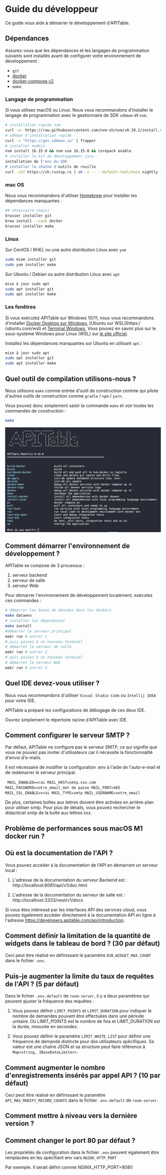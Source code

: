 # Guide du développeur

Ce guide vous aide à démarrer le développement d'APITable.

## Dépendances

Assurez-vous que les dépendances et les langages de programmation suivants sont installés avant de configurer votre environnement de développement :

- `git`
- [docker](https://docs.docker.com/engine/install/)
- [docker-compose v2](https://docs.docker.com/engine/install/)
- `make`


### Langage de programmation

Si vous utilisez macOS ou Linux. Nous vous recommandons d'installer le langage de programmation avec le gestionnaire de SDK `sdkman` et `nvm`.

```bash
# installation rapide nvm
curl -o- https://raw.githubusercontent.com/nvm-sh/nvm/v0.39.2/install.sh | frapper
# sdkman d'installation rapide
curl -s "https://get.sdkman.io" | frapper
# installer nodejs
nvm install 16.15.0 && nvm use 16.15.0 && corepack enable
# installer le kit de développement java
installation de l'env du SDK
# installer la chaîne d'outils de rouille
curl -sSf https://sh.rustup.rs | sh -s -- --default-toolchain nightly --profile minimal -y && source "$HOME/.cargo/env"
```

### mac OS

Nous vous recommandons d'utiliser [Homebrew](https://brew.sh/) pour installer les dépendances manquantes :

```bash
## nécessaire requis
brasser installer git
brew install --cask docker
brasser installer make
```

### Linux

Sur CentOS / RHEL ou une autre distribution Linux avec `yum`

```bash
sudo miam installer git
sudo yum installer make
```

Sur Ubuntu / Debian ou autre distribution Linux avec `apt`

```bash
mise à jour sudo apt
sudo apt installer git
sudo apt installer make
```


### Les fenêtres

Si vous exécutez APITable sur Windows 10/11, nous vous recommandons d'installer [Docker Desktop sur Windows](https://docs.docker.com/desktop/install/windows-install/), \[Ubuntu sur WSL\](https:/ /ubuntu.com/wsl) et [Terminal Windows](https://aka.ms/terminal), Vous pouvez en savoir plus sur le sous-système Windows pour Linux (WSL) sur [le site officiel](https://learn.microsoft.com/en-us/windows/wsl).

Installez les dépendances manquantes sur Ubuntu en utilisant `apt` :

```bash
mise à jour sudo apt
sudo apt installer git
sudo apt installer make
```


## Quel outil de compilation utilisons-nous ?

Nous utilisons `make` comme entrée d'outil de construction centrée qui pilote d'autres outils de construction comme `gradle` / `npm` / `yarn`.

Vous pouvez donc simplement saisir la commande `make` et voir toutes les commandes de construction :

```bash
make
```

![capture d'écran de la commande make](../static/make.png)



## Comment démarrer l'environnement de développement ?

APITable se compose de 3 processus :

1. serveur backend
2. serveur de salle
3. serveur Web

Pour démarrer l'environnement de développement localement, exécutez ces commandes :

```bash
# démarrer les bases de données dans les dockers
make dataenv
# installer les dépendances
make install
#démarrer le serveur principal
makr run # entrer 1
# puis passez à un nouveau terminal
# démarrer le serveur de salle
makr run # entrer 2
# puis passez à un nouveau terminal
# démarrer le serveur Web
makr run # entrer 3

```




## Quel IDE devez-vous utiliser ?

Nous vous recommandons d'utiliser `Visual Studio Code` ou `Intellij IDEA` pour votre IDE.

APITable a préparé les configurations de débogage de ces deux IDE.

Ouvrez simplement le répertoire racine d'APITable avec IDE.



## Comment configurer le serveur SMTP ?

Par défaut, APITable ne configure pas le serveur SMTP, ce qui signifie que vous ne pouvez pas inviter d'utilisateurs car il nécessite la fonctionnalité d'envoi d'e-mails.

Il est nécessaire de modifier la configuration .env à l'aide de l'auto-e-mail et de redémarrer le serveur principal.

`
MAIL_ENABLED=vrai
MAIL_HOST=smtp.xxx.com
MAIL_PASSWORD=votre_email_mot de passe
MAIL_PORT=465
MAIL_SSL_ENABLE=vrai
MAIL_TYPE=smtp
MAIL_USERNAME=votre_email`

De plus, certaines boîtes aux lettres doivent être activées en arrière-plan pour utiliser smtp. Pour plus de détails, vous pouvez rechercher le didacticiel smtp de la boîte aux lettres xxx.


## Problème de performances sous macOS M1 docker run ?

## Où est la documentation de l'API ?

Vous pouvez accéder à la documentation de l'API en démarrant un serveur local :

1. L'adresse de la documentation du serveur Backend est : http://localhost:8081/api/v1/doc.html

2. L'adresse de la documentation du serveur de salle est : http://localhost:3333/nest/v1/docs

Si vous êtes intéressé par les interfaces API des services cloud, vous pouvez également accéder directement à la documentation API en ligne à l'adresse https://developers.apitable.com/api/introduction.

## Comment définir la limitation de la quantité de widgets dans le tableau de bord ? (30 par défaut)

Ceci peut être réalisé en définissant le paramètre `DSB_WIDGET_MAX_COUNT` dans le fichier `.env`.

## Puis-je augmenter la limite du taux de requêtes de l'API ? (5 par défaut)

Dans le fichier `.env.default` de `room-server`, il y a deux paramètres qui peuvent ajuster la fréquence des requêtes :

1. Vous pouvez définir `LIMIT_POINTS` et `LIMIT_DURATION` pour indiquer le nombre de demandes pouvant être effectuées dans une période unitaire. Où LIMIT_POINTS est le nombre de fois et LIMIT_DURATION est la durée, mesurée en secondes.

2. Vous pouvez définir le paramètre `LIMIT_WHITE_LIST` pour définir une fréquence de demande distincte pour des utilisateurs spécifiques. Sa valeur est une chaîne JSON et sa structure peut faire référence à `Map<string, IBaseRateLimiter>`.

## Comment augmenter le nombre d'enregistrements insérés par appel API ? (10 par défaut)

Ceci peut être réalisé en définissant le paramètre `API_MAX_MODIFY_RECORD_COUNTS` dans le fichier `.env.default` de `room-server`.


## Comment mettre à niveau vers la dernière version ?


## Comment changer le port 80 par défaut ?
Les propriétés de configuration dans le fichier `.env` peuvent également être remplacées en les spécifiant env vars `NGINX_HTTP_PORT`

Par exemple. Il serait défini comme NGINX_HTTP_PORT=8080
